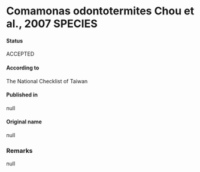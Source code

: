 # Comamonas odontotermites Chou et al., 2007 SPECIES

#### Status
ACCEPTED

#### According to
The National Checklist of Taiwan

#### Published in
null

#### Original name
null

### Remarks
null